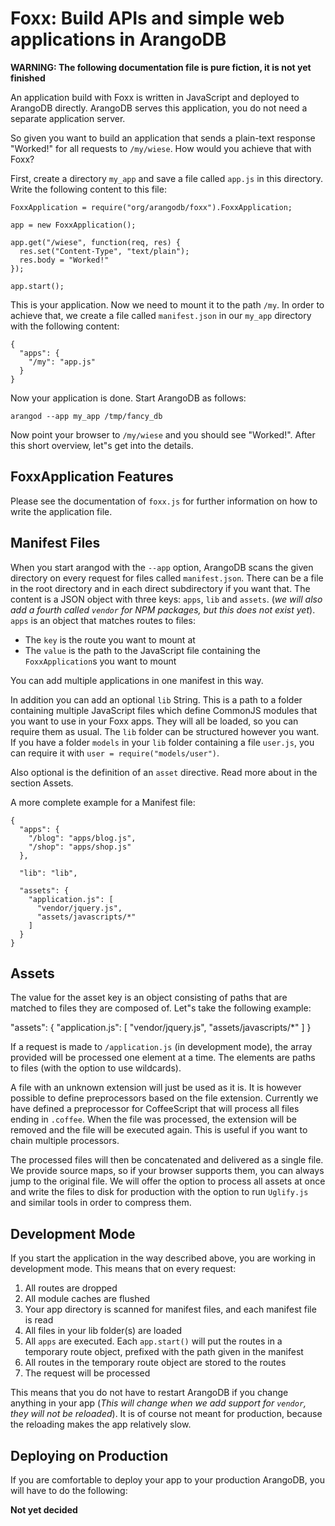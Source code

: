 # Foxx: Build APIs and simple web applications in ArangoDB

**WARNING: The following documentation file is pure fiction,
it is not yet finished**

An application build with Foxx is written in JavaScript and deployed
to ArangoDB directly. ArangoDB serves this application, you do not
need a separate application server.

So given you want to build an application that sends a plain-text
response "Worked!" for all requests to `/my/wiese`. How would you
achieve that with Foxx?

First, create a directory `my_app` and save a file called `app.js`
in this directory. Write the following content to this file:

    FoxxApplication = require("org/arangodb/foxx").FoxxApplication;

    app = new FoxxApplication();

    app.get("/wiese", function(req, res) {
      res.set("Content-Type", "text/plain");
      res.body = "Worked!"
    });

    app.start();

This is your application. Now we need to mount it to the path `/my`.
In order to achieve that, we create a file called `manifest.json` in
our `my_app` directory with the following content:

    {
      "apps": {
        "/my": "app.js"
      }
    }

Now your application is done. Start ArangoDB as follows:

    arangod --app my_app /tmp/fancy_db

Now point your browser to `/my/wiese` and you should see "Worked!".
After this short overview, let"s get into the details.

## FoxxApplication Features

Please see the documentation of `foxx.js` for further information on how to write the application file.

## Manifest Files

When you start arangod with the `--app` option, ArangoDB scans the
given directory on every request for files called `manifest.json`.
There can be a file in the root directory and in each direct subdirectory if you want that.
The content is a JSON object with three keys: `apps`, `lib` and `assets`.
(*we will also add a fourth called `vendor` for NPM packages, but this does not exist yet*).
`apps` is an object that matches routes to files:

* The `key` is the route you want to mount at
* The `value` is the path to the JavaScript file containing the `FoxxApplication`s you want to mount

You can add multiple applications in one manifest in this way.

In addition you can add an optional `lib` String. This is a path to
a folder containing multiple JavaScript files which define CommonJS
modules that you want to use in your Foxx apps. They will all be loaded,
so you can require them as usual. The `lib` folder can be structured however
you want. If you have a folder `models` in your `lib` folder containing
a file `user.js`, you can require it with `user = require("models/user")`.

Also optional is the definition of an `asset` directive.
Read more about in the section Assets.

A more complete example for a Manifest file:

    {
      "apps": {
        "/blog": "apps/blog.js",
        "/shop": "apps/shop.js"
      },

      "lib": "lib",

      "assets": {
        "application.js": [
          "vendor/jquery.js",
          "assets/javascripts/*"
        ]
      }
    }

## Assets

The value for the asset key is an object consisting of paths that are
matched to files they are composed of. Let"s take the following example:

  "assets": {
    "application.js": [
      "vendor/jquery.js",
      "assets/javascripts/*"
    ]
  }

If a request is made to `/application.js` (in development mode), the array
provided will be processed one element at a time. The elements are paths
to files (with the option to use wildcards).

A file with an unknown extension will just be used as it is. It is however
possible to define preprocessors based on the file extension.
Currently we have defined a preprocessor for CoffeeScript that will process
all files ending in `.coffee`.
When the file was processed, the extension will be removed and the file
will be executed again. This is useful if you want to chain multiple processors.

The processed files will then be concatenated and delivered as a single file.
We provide source maps, so if your browser supports them, you can always jump
to the original file.
We will offer the option to process all assets at once and write the files to
disk for production with the option to run `Uglify.js` and similar tools
in order to compress them.

## Development Mode

If you start the application in the way described above, you are working
in development mode. This means that on every request:

1. All routes are dropped
2. All module caches are flushed
3. Your app directory is scanned for manifest files, and each manifest file is read
4. All files in your lib folder(s) are loaded
5. All `apps` are executed. Each `app.start()` will put the routes in a temporary route object, prefixed with the path given in the manifest
6. All routes in the temporary route object are stored to the routes
7. The request will be processed

This means that you do not have to restart ArangoDB if you change anything in your app
(*This will change when we add support for `vendor`, they will not be reloaded*).
It is of course not meant for production, because the reloading makes the app relatively slow.

## Deploying on Production

If you are comfortable to deploy your app to your production ArangoDB, you will have to do
the following:

**Not yet decided**
